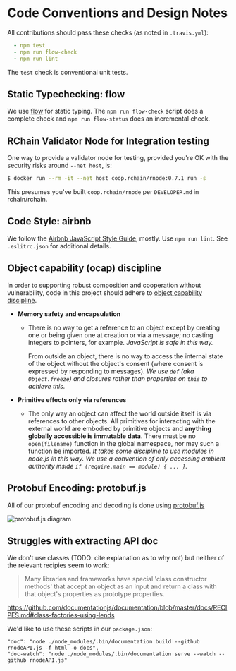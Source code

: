 # Code Conventions and Design Notes

All contributions should pass these checks (as noted in
`.travis.yml`):

```yaml
  - npm test
  - npm run flow-check
  - npm run lint
```

The `test` check is conventional unit tests.


## Static Typechecking: flow

We use [flow](https://flow.org/) for static typing. The `npm run
flow-check` script does a complete check and `npm run flow-status`
does an incremental check.


## RChain Validator Node for Integration testing

One way to provide a validator node for testing, provided you're OK
with the security risks around `--net host`, is:


```bash
$ docker run --rm -it --net host coop.rchain/rnode:0.7.1 run -s
```

This presumes you've built `coop.rchain/rnode` per `DEVELOPER.md` in
rchain/rchain.

## Code Style: airbnb

We follow the [Airbnb JavaScript Style Guide][asg], mostly. Use `npm
run lint`.  See `.eslitrc.json` for additional details.

[asg]: https://github.com/airbnb/javascript#readme


## Object capability (ocap) discipline

In order to supporting robust composition and cooperation without
vulnerability, code in this project should adhere to [object
capability discipline][ocap].

  - **Memory safety and encapsulation**
    - There is no way to get a reference to an object except by
      creating one or being given one at creation or via a message; no
      casting integers to pointers, for example. _JavaScript is safe
      in this way._

      From outside an object, there is no way to access the internal
      state of the object without the object's consent (where consent
      is expressed by responding to messages). _We use `def` (aka
      `Object.freeze`) and closures rather than properties on `this`
      to achieve this._

  - **Primitive effects only via references**
    - The only way an object can affect the world outside itself is
      via references to other objects. All primitives for interacting
      with the external world are embodied by primitive objects and
      **anything globally accessible is immutable data**. There must be
      no `open(filename)` function in the global namespace, nor may
      such a function be imported. _It takes some discipline to use
      modules in node.js in this way.  We use a convention
      of only accessing ambient authority inside `if (require.main ==
      module) { ... }`._

[ocap]: http://erights.org/elib/capability/ode/ode-capabilities.html


## Protobuf Encoding: protobuf.js
All of our protobuf encoding and decoding is done using [protobuf.js](https://github.com/dcodeIO/protobuf.js)

![protobuf.js diagram](https://camo.githubusercontent.com/f090df881cc6c82ecb7c5d09c9fad550fdfd153e/687474703a2f2f64636f64652e696f2f70726f746f6275662e6a732f746f6f6c7365742e737667)

##  Struggles with extracting API doc

We don't use classes (TODO: cite explanation as to why not)
but neither of the relevant recipies seem to work:

> Many libraries and frameworks have special 'class constructor
> methods' that accept an object as an input and return a class with
> that object's properties as prototype properties.

https://github.com/documentationjs/documentation/blob/master/docs/RECIPES.md#class-factories-using-lends


We'd like to use these scripts in our `package.json`:

    "doc": "node ./node_modules/.bin/documentation build --github rnodeAPI.js -f html -o docs",
    "doc-watch": "node ./node_modules/.bin/documentation serve --watch --github rnodeAPI.js"
